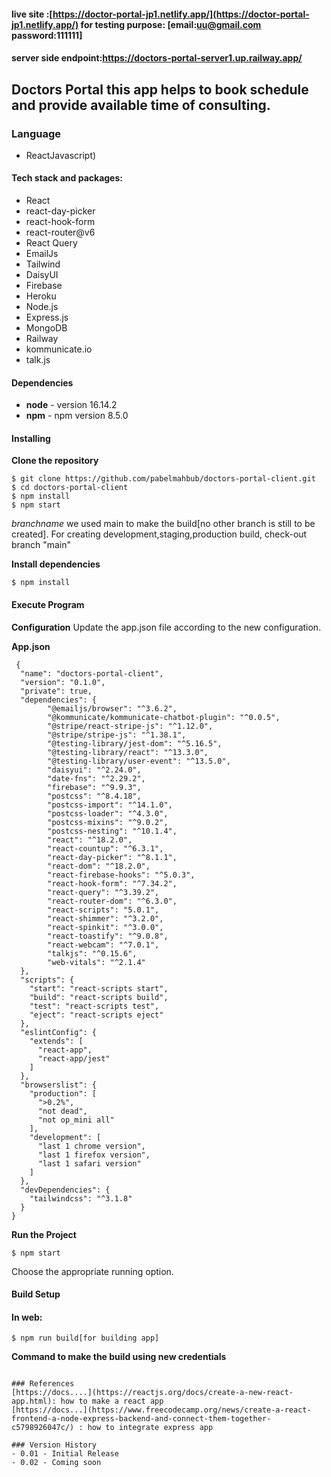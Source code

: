 #### live site :[https://doctor-portal-jp1.netlify.app/](https://doctor-portal-jp1.netlify.app/) for testing purpose: [email:uu@gmail.com password:111111]
#### server side endpoint:https://doctors-portal-server1.up.railway.app/
## Doctors Portal this app helps to book schedule and provide available time of consulting.

### Language
- ReactJavascript)

#### Tech stack and packages:
- React
- react-day-picker
- react-hook-form
- react-router@v6
- React Query
- EmailJs
- Tailwind
- DaisyUI
- Firebase
- Heroku
- Node.js
- Express.js
- MongoDB
- Railway
- kommunicate.io
- talk.js


#### Dependencies
- **node** - version 16.14.2
- **npm** - npm version 8.5.0


#### Installing
**Clone the repository**
```
$ git clone https://github.com/pabelmahbub/doctors-portal-client.git
$ cd doctors-portal-client
$ npm install
$ npm start
```
*branchname* we used main to make the build[no other branch is still to be created].
For creating development,staging,production build, check-out branch "main"

**Install dependencies**
```
$ npm install
```
#### Execute Program

**Configuration**
Update the app.json file according to the new configuration.

**App.json**
```
 {
  "name": "doctors-portal-client",
  "version": "0.1.0",
  "private": true,
  "dependencies": {
        "@emailjs/browser": "^3.6.2",
        "@kommunicate/kommunicate-chatbot-plugin": "^0.0.5",
        "@stripe/react-stripe-js": "^1.12.0",
        "@stripe/stripe-js": "^1.38.1",
        "@testing-library/jest-dom": "^5.16.5",
        "@testing-library/react": "^13.3.0",
        "@testing-library/user-event": "^13.5.0",
        "daisyui": "^2.24.0",
        "date-fns": "^2.29.2",
        "firebase": "^9.9.3",
        "postcss": "^8.4.18",
        "postcss-import": "^14.1.0",
        "postcss-loader": "^4.3.0",
        "postcss-mixins": "^9.0.2",
        "postcss-nesting": "^10.1.4",
        "react": "^18.2.0",
        "react-countup": "^6.3.1",
        "react-day-picker": "^8.1.1",
        "react-dom": "^18.2.0",
        "react-firebase-hooks": "^5.0.3",
        "react-hook-form": "^7.34.2",
        "react-query": "^3.39.2",
        "react-router-dom": "^6.3.0",
        "react-scripts": "5.0.1",
        "react-shimmer": "^3.2.0",
        "react-spinkit": "^3.0.0",
        "react-toastify": "^9.0.8",
        "react-webcam": "^7.0.1",
        "talkjs": "^0.15.6",
        "web-vitals": "^2.1.4"
  },
  "scripts": {
    "start": "react-scripts start",
    "build": "react-scripts build",
    "test": "react-scripts test",
    "eject": "react-scripts eject"
  },
  "eslintConfig": {
    "extends": [
      "react-app",
      "react-app/jest"
    ]
  },
  "browserslist": {
    "production": [
      ">0.2%",
      "not dead",
      "not op_mini all"
    ],
    "development": [
      "last 1 chrome version",
      "last 1 firefox version",
      "last 1 safari version"
    ]
  },
  "devDependencies": {
    "tailwindcss": "^3.1.8"
  }
}

 ```
 **Run the Project**
```
$ npm start
```
Choose the appropriate running option.

#### Build Setup
#### In web:
```
$ npm run build[for building app]
```
**Command to make the build using new credentials**
```

### References
[https://docs....](https://reactjs.org/docs/create-a-new-react-app.html): how to make a react app
[https://docs...](https://www.freecodecamp.org/news/create-a-react-frontend-a-node-express-backend-and-connect-them-together-c5798926047c/) : how to integrate express app

### Version History
- 0.01 - Initial Release
- 0.02 - Coming soon
```





